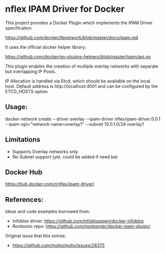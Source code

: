 # nflex IPAM Driver for Docker

This project provides a Docker Plugin which implements the IPAM Driver specification.

https://github.com/docker/libnetwork/blob/master/docs/ipam.md


It uses the official docker helper library:

https://github.com/docker/go-plugins-helpers/blob/master/ipam/api.go


This plugin enables the creation of multiple overlay networks with separate but overlapping IP Pools.

IP Allocation is handled via Etcd, which should be available on the local host. Default address is http://localhost:4001 and can be configured by the ETCD_HOSTS opiton.


## Usage:

docker network create --driver overlay --ipam-driver nflex/ipam-driver:0.0.1 --ipam-opt="network-name=overlay1" --subnet 10.0.1.0/24 overlay1


## Limitations

- Supports Overlay networks only
- No Subnet support (yet, could be added if need be)


## Docker Hub

https://hub.docker.com/r/nflex/ipam-driver/


## References:

Ideas and code examples borrowed from:

- Infoblox driver: https://github.com/infobloxopen/docker-infoblox
- Rootsonic repo: https://github.com/rootsongjc/docker-ipam-plugin/

Original issue that this solves:

- https://github.com/moby/moby/issues/28375
